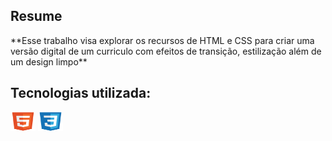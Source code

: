 ## Resume
 
<div>**Esse trabalho visa explorar os recursos de HTML e CSS para criar uma versão digital de um curriculo com efeitos de transição, estilização além de um design limpo**</div>

## Tecnologias utilizada:
<div style="display: inline_block">
  <img align="center" alt="Fer-HTML" height="30" width="40" src="https://raw.githubusercontent.com/devicons/devicon/master/icons/html5/html5-original.svg">
  <img align="center" alt="Fer-CSS" height="30" width="40" src="https://raw.githubusercontent.com/devicons/devicon/master/icons/css3/css3-original.svg">
</div>
